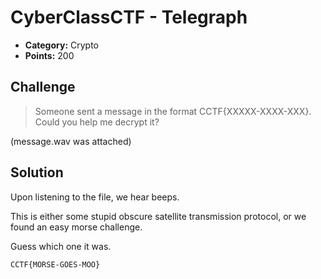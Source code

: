 # CyberClassCTF - Telegraph

* **Category:** Crypto
* **Points:** 200

## Challenge

> Someone sent a message in the format CCTF{XXXXX-XXXX-XXX}. Could you help me decrypt it?

(message.wav was attached)

## Solution

Upon listening to the file, we hear beeps.

This is either some stupid obscure satellite transmission protocol, or we found an easy morse challenge.

Guess which one it was.


```
CCTF{MORSE-GOES-MOO}
```